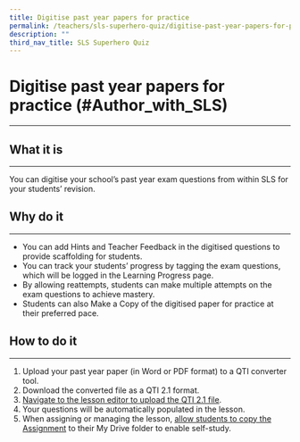 ```yaml
---
title: Digitise past year papers for practice
permalink: /teachers/sls-superhero-quiz/digitise-past-year-papers-for-practice/
description: ""
third_nav_title: SLS Superhero Quiz
---
```

<h1 class="page-title">Digitise past year papers for practice (#Author_with_SLS)</h1>
<hr>

  <h2>What it is</h2>
  <hr>
  <p>You can digitise your school’s past year exam questions from within SLS for your students’ revision.</p>
  
  <h2>Why do it</h2>
  <hr>
  <ul>
    <li>You can add Hints and Teacher Feedback in the digitised questions to provide scaffolding for students.</li>
    <li>You can track your students’ progress by tagging the exam questions, which will be logged in the Learning Progress page.</li>
    <li>By allowing reattempts, students can make multiple attempts on the exam questions to achieve mastery.</li>
    <li>Students can also Make a Copy of the digitised paper for practice at their preferred pace.</li>
  </ul>
  
  <h2>How to do it</h2>
  <hr>
  <ol>
    <li>Upload your past year paper (in Word or PDF format) to a QTI converter tool.</li>
    <li>Download the converted file as a QTI 2.1 format.</li>
    <li><a target="_blank" href="https://www.learning.moe.edu.sg/sls/teachers/user-guide/vle/teacher/RichText/QTI.html">Navigate to the lesson editor to upload the QTI 2.1 file</a>.</li>
    <li>Your questions will be automatically populated in the lesson.</li>
    <li>When assigning or managing the lesson, <a target="_blank" href="https://www.learning.moe.edu.sg/sls/teachers/user-guide/vle/teacher/AssignmentFeedback/CopyAssignment.html">allow students to copy the Assignment</a> to their My Drive folder to enable self-study.</li>
  </ol>

